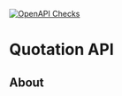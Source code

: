 [![OpenAPI Checks](https://github.com/predic8/rfq-api-1/actions/workflows/actions.yml/badge.svg)](https://github.com/predic8/rfq-api-1/actions/workflows/actions.yml)

# Quotation API

## About